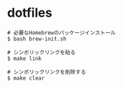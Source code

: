 # dotfiles

```
# 必要なHomebrewのパッケージインストール
$ bash brew-init.sh

# シンボリックリンクを貼る
$ make link

# シンボリックリンクを削除する
$ make clear
```
